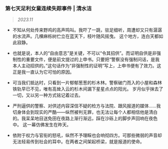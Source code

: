 ### 第七天足利女童连续失踪事件 | 清水洁<!-- {docsify-ignore} -->

> *2023.11*

- 不知从何处传来野鸡的高声鸣叫。我吓了一跳，驻足细听，周遭却又只有潺潺的水流声。几棵麻栎树伫立在蓝天下，枝叶随风摇曳。 这个地方，连白天都如此寂静。

- 也就是说，本人的“自由意志”是关键，不可以“令其招供”。而证明自供是非强制性的重要文件，便是前文提过的上申书。只要把“警察没有强制问话，是我本人主动招供的。”这句话作为“非强制性的证明”写上，上申书便有了效力。这正是我一直认为它可怕的原因。

- 可当我们抵达时，只看到一片郁郁葱葱的杉木林。警察破门而入的小屋和森林铁轨早已不见，唯有高耸入云的杉木间漏下星星点点的阳光。 岁月似乎抹去了一切，又以另一种方式铭记着过去。

- 严刑逼供的警察、对供述内容深信不疑的检方与法院、跟风报道的媒体……我切身体会到现实的严酷——纵然被判无罪，也无法让每个人都相信他是清白的。我呆呆地目送免田在夜路上渐行渐远，踩在沙砾上的脚步声回响在夜色中。 这一幕仿佛发生在昨天。

- 依附于权力与官衔的怒吼，纵然不予理睬也会响彻四方。可那些微弱的声音却无法轻易传到社会的耳中。在两者之间架起桥梁，就是报道的使命。


